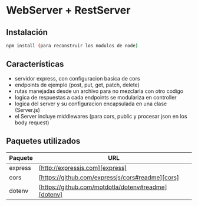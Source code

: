 # WebServer + RestServer

## Instalación
```sh
npm install (para reconstruir los modulos de node)
```


## Características

- servidor express, con configuracion basica de cors 
- endpoints de ejemplo (post, put, get, patch, delete)
- rutas manejadas desde un archivo para no mezclarla con otro codigo
- logica de respuestas a cada endpoints se modulariza en controller
- logica del server y su configuracion encapsulada en una clase (Server.js)
- el Server incluye middlewares (para cors, public y procesar json en los body request)


## Paquetes utilizados


| Paquete | URL |
| ------ | ------ |
| express | [http://expressjs.com][express] |
| cors | [https://github.com/expressjs/cors#readme][cors] |
| dotenv | [https://github.com/motdotla/dotenv#readme][dotenv] |



   [express]: <http://expressjs.com>
   [cors]: <https://github.com/expressjs/cors#readme>
   [dotenv]: <https://github.com/motdotla/dotenv#readme>

